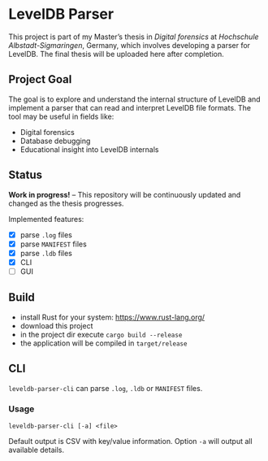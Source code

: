 # LevelDB Parser

This project is part of my Master’s thesis in *Digital forensics* at *Hochschule Albstadt-Sigmaringen*, Germany, which involves developing a parser for LevelDB. The final thesis will be uploaded here after completion.

## Project Goal

The goal is to explore and understand the internal structure of LevelDB and implement a parser that can read and interpret LevelDB file formats. The tool may be useful in fields like:

- Digital forensics
- Database debugging
- Educational insight into LevelDB internals


## Status

**Work in progress!** – This repository will be continuously updated and changed as the thesis progresses.


Implemented features:

- [x] parse `.log` files
- [x] parse `MANIFEST` files
- [x] parse `.ldb` files
- [x] CLI
- [ ] GUI

## Build
- install Rust for your system: https://www.rust-lang.org/
- download this project
- in the project dir execute `cargo build --release`
- the application will be compiled in `target/release`

## CLI
`leveldb-parser-cli` can parse `.log`, `.ldb` or `MANIFEST` files. 

### Usage
`leveldb-parser-cli [-a] <file>`

Default output is CSV with key/value information. Option `-a` will output all available details.

